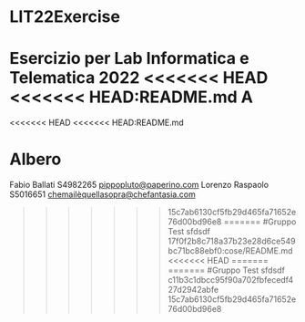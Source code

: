 # LIT22Exercise
Esercizio per Lab Informatica e Telematica 2022
<<<<<<< HEAD
<<<<<<< HEAD:README.md
A
=======
<<<<<<< HEAD
<<<<<<< HEAD:README.md
# Albero
Fabio Ballati S4982265 pippopluto@paperino.com
Lorenzo Raspaolo S5016651 chemailèquellasopra@chefantasia.com
>>>>>>> 15c7ab6130cf5fb29d465fa71652e76d00bd96e8
=======
#Gruppo Test
sfdsdf
>>>>>>> 17f0f2b8c718a37b23e28d6ce549bc71bc88ebf0:cose/README.md
<<<<<<< HEAD
=======
=======
#Gruppo Test
sfdsdf
>>>>>>> c11b3c1dbcc95f90a702fbfecedf427d2942abfe
>>>>>>> 15c7ab6130cf5fb29d465fa71652e76d00bd96e8
